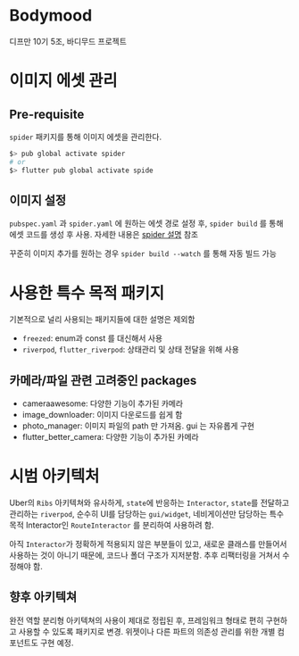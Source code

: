 # Bodymood

디프만 10기 5조, 바디무드 프로젝트

# 이미지 에셋 관리

## Pre-requisite

`spider` 패키지를 통해 이미지 에셋을 관리한다.

```bash
$> pub global activate spider 
# or
$> flutter pub global activate spide
```

## 이미지 설정

`pubspec.yaml` 과 `spider.yaml` 에 원하는 에셋 경로 설정 후, 
`spider build` 를 통해 에셋 코드를 생성 후 사용. 자세한 내용은
[spider 설명](https://pub.dev/packages/spider) 참조

꾸준히 이미지 추가를 원하는 경우 `spider build --watch` 를 통해
자동 빌드 가능

# 사용한 특수 목적 패키지

기본적으로 널리 사용되는 패키지들에 대한 설명은 제외함

- `freezed`: enum과 const 를 대신해서 사용
- `riverpod`, `flutter_riverpod`: 상태관리 및 상태 전달을 위해 사용

## 카메라/파일 관련 고려중인 packages

- cameraawesome: 다양한 기능이 추가된 카메라
- image_downloader: 이미지 다운로드를 쉽게 함 
- photo_manager: 이미지 파일의 path 만 가져옴. gui 는 자유롭게 구현
- flutter_better_camera: 다양한 기능이 추가된 카메라
# 시범 아키텍처

Uber의 `Ribs` 아키텍쳐와 유사하게, 
`state`에 반응하는 `Interactor`, `state`를 전달하고 관리하는 `riverpod`,
순수히 UI를 담당하는 `gui/widget`, 
네비게이션만 담당하는 특수 목적 Interactor인 `RouteInteractor` 를 분리하여
사용하려 함. 

아직 `Interactor`가 정확하게 적용되지 않은 부분들이 있고, 
새로운 클래스를 만들어서 사용하는 것이 아니기 때문에, 코드나 폴더 구조가
지저분함. 추후 리팩터링을 거쳐서 수정해야 함. 

## 향후 아키텍쳐

완전 역할 분리형 아키텍쳐의 사용이 제대로 정립된 후, 
프레임워크 형태로 편히 구현하고 사용할 수 있도록 패키지로 변경. 
위젯이나 다른 파트의 의존성 관리를 위한 개별 컴포넌트도 구현 예정.
